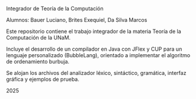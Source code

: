 Integrador de Teoría de la Computación

Alumnos: Bauer Luciano, Brites Exequiel, Da Silva Marcos

Este repositorio contiene el trabajo integrador de la materia Teoría de la Computación de la UNaM.

Incluye el desarrollo de un compilador en Java con JFlex y CUP para un lenguaje personalizado (BubbleLang), orientado a implementar el algoritmo de ordenamiento burbuja.

Se alojan los archivos del analizador léxico, sintáctico, gramática, interfaz gráfica y ejemplos de prueba.

2025
